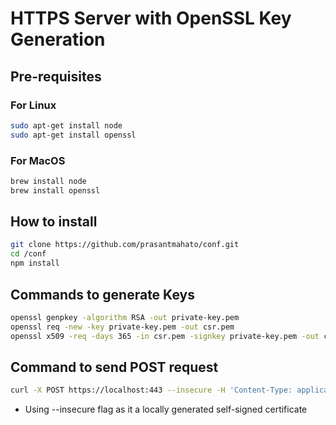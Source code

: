 # HTTPS Server with OpenSSL Key Generation

## Pre-requisites

### For Linux

```bash
sudo apt-get install node
sudo apt-get install openssl
```

### For MacOS

```bash
brew install node
brew install openssl
```

## How to install

```bash
git clone https://github.com/prasantmahato/conf.git
cd /conf
npm install
```

## Commands to generate Keys

```bash
openssl genpkey -algorithm RSA -out private-key.pem
openssl req -new -key private-key.pem -out csr.pem
openssl x509 -req -days 365 -in csr.pem -signkey private-key.pem -out certificate.pem

```

## Command to send POST request

```bash
curl -X POST https://localhost:443 --insecure -H 'Content-Type: application/json' -d '{ "title":"TEST","body":"HTTPS Server", "id": 1}'
```

- Using --insecure flag as it a locally generated self-signed certificate